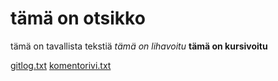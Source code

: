 # tämä on otsikko
tämä on tavallista tekstiä
*tämä on lihavoitu*
__tämä on kursivoitu__


[gitlog.txt](https://github.com/tirhelen/ot-harjoitustyo/blob/master/laskarit/viikko1/gitlog.txt)
[komentorivi.txt](https://github.com/tirhelen/ot-harjoitustyo/blob/master/laskarit/viikko1/komentorivi.txt)


